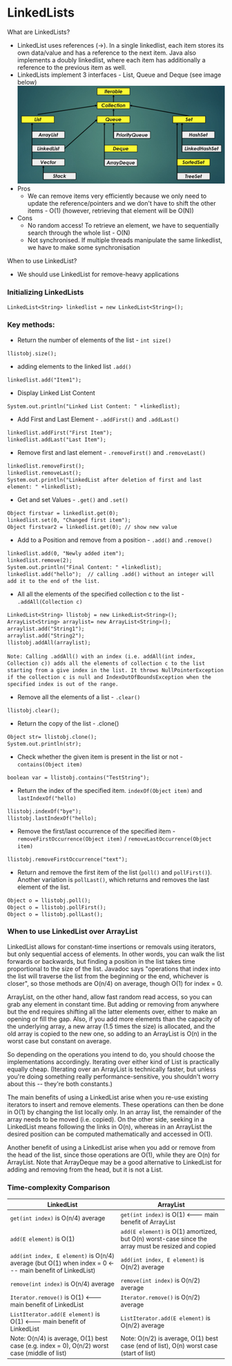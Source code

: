 # LinkedLists

What are LinkedLists?
* LinkedList uses references (->). In a single linkedlist, each item stores its own data/value and has a reference to the next item. Java also implements a doubly linkedlist, where each item has additionally a reference to the previous item as well.
* LinkedLists implement 3 interfaces - List, Queue and Deque (see image below)
![collections](/img/collections.png)
* Pros
  * We can remove items very efficiently because we only need to update the reference/pointers and we don't have to shift the other items - O(1) (however, retrieving that element will be O(N))
* Cons
  * No random access! To retrieve an element, we have to sequentially search through the whole list - O(N)
  * Not synchronised. If multiple threads manipulate the same linkedlist, we have to make some synchronisation

When to use LinkedList?
* We should use LinkedList for remove-heavy applications


### Initializing LinkedLists
```
LinkedList<String> linkedlist = new LinkedList<String>();
```


### Key methods:
* Return the number of elements of the list - `int size()`
```
llistobj.size();
```

* adding elements to the linked list `.add()`
```
linkedlist.add("Item1");
```

* Display Linked List Content
```
System.out.println("Linked List Content: " +linkedlist);
```

* Add First and Last Element - `.addFirst()` and `.addLast()`
```
linkedlist.addFirst("First Item");
linkedlist.addLast("Last Item");
```

* Remove first and last element - `.removeFirst()` and `.removeLast()`
```
linkedlist.removeFirst();
linkedlist.removeLast();
System.out.println("LinkedList after deletion of first and last element: " +linkedlist);
```

* Get and set Values - `.get()` and `.set()`
```
Object firstvar = linkedlist.get(0);
linkedlist.set(0, "Changed first item");
Object firstvar2 = linkedlist.get(0); // show new value
```

* Add to a Position and remove from a position - `.add()` and `.remove()`
```
linkedlist.add(0, "Newly added item");
linkedlist.remove(2);
System.out.println("Final Content: " +linkedlist);
linkedlist.add("hello");  // calling .add() without an integer will add it to the end of the list.
```

* All all the elements of the specified collection c to the list - `.addAll(Collection c)`
```
LinkedList<String> llistobj = new LinkedList<String>();
ArrayList<String> arraylist= new ArrayList<String>();
arraylist.add("String1");
arraylist.add("String2");
llistobj.addAll(arraylist);

Note: Calling .addAll() with an index (i.e. addAll(int index, Collection c)) adds all the elements of collection c to the list starting from a give index in the list. It throws NullPointerException if the collection c is null and IndexOutOfBoundsException when the specified index is out of the range.
```

* Remove all the elements of a list - `.clear()`
```
llistobj.clear();
```

* Return the copy of the list - .clone()

```
Object str= llistobj.clone();
System.out.println(str);
```

* Check whether the given item is present in the list or not - `contains(Object item)`
```
boolean var = llistobj.contains("TestString");
```

* Return the index of the specified item. `indexOf(Object item)` and `lastIndexOf("hello)`
```
llistobj.indexOf("bye");
llistobj.lastIndexOf("hello);
```

* Remove the first/last occurrence of the specified item - `removeFirstOccurrence(Object item)` / `removeLastOccurrence(Object item)`

```
llistobj.removeFirstOccurrence("text");
```

* Return and remove the first item of the list (`poll()` and `pollFirst()`). Another variation is `pollLast()`, which returns and removes the last element of the list.

```
Object o = llistobj.poll();
Object o = llistobj.pollFirst();
Object o = llistobj.pollLast();
```

### When to use LinkedList over ArrayList
LinkedList<E> allows for constant-time insertions or removals using iterators, but only sequential access of elements. In other words, you can walk the list forwards or backwards, but finding a position in the list takes time proportional to the size of the list. Javadoc says "operations that index into the list will traverse the list from the beginning or the end, whichever is closer", so those methods are O(n/4) on average, though O(1) for index = 0.

ArrayList<E>, on the other hand, allow fast random read access, so you can grab any element in constant time. But adding or removing from anywhere but the end requires shifting all the latter elements over, either to make an opening or fill the gap. Also, if you add more elements than the capacity of the underlying array, a new array (1.5 times the size) is allocated, and the old array is copied to the new one, so adding to an ArrayList is O(n) in the worst case but constant on average.

So depending on the operations you intend to do, you should choose the implementations accordingly. Iterating over either kind of List is practically equally cheap. (Iterating over an ArrayList is technically faster, but unless you're doing something really performance-sensitive, you shouldn't worry about this -- they're both constants.)

The main benefits of using a LinkedList arise when you re-use existing iterators to insert and remove elements. These operations can then be done in O(1) by changing the list locally only. In an array list, the remainder of the array needs to be moved (i.e. copied). On the other side, seeking in a LinkedList means following the links in O(n), whereas in an ArrayList the desired position can be computed mathematically and accessed in O(1).

Another benefit of using a LinkedList arise when you add or remove from the head of the list, since those operations are O(1), while they are O(n) for ArrayList. Note that ArrayDeque may be a good alternative to LinkedList for adding and removing from the head, but it is not a List.

### Time-complexity Comparison

| LinkedList | ArrayList |
|------------|-----------|
|`get(int index)` is O(n/4) average|`get(int index)` is O(1) <--- main benefit of ArrayList<E>|
|`add(E element)` is O(1)|`add(E element)` is O(1) amortized, but O(n) worst-case since the array must be resized and copied|
|`add(int index, E element)` is O(n/4) average (but O(1) when index = 0 <--- main benefit of LinkedList<E>)|`add(int index, E element)` is O(n/2) average|
|`remove(int index)` is O(n/4) average|`remove(int index)` is O(n/2) average|
|`Iterator.remove()` is O(1) <--- main benefit of LinkedList<E>|`Iterator.remove()` is O(n/2) average|
|`ListIterator.add(E element)` is O(1) <--- main benefit of LinkedList<E>|`ListIterator.add(E element)` is O(n/2) average|
|Note: O(n/4) is average, O(1) best case (e.g. index = 0), O(n/2) worst case (middle of list)|Note: O(n/2) is average, O(1) best case (end of list), O(n) worst case (start of list)|
